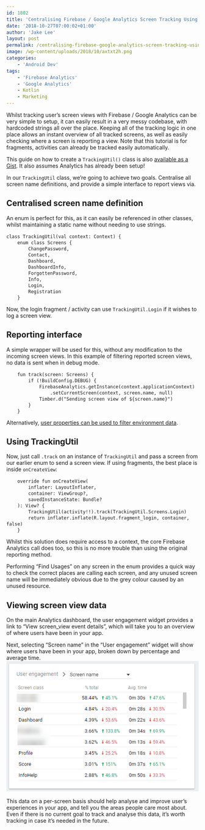 ```yaml
---
id: 1802
title: 'Centralising Firebase / Google Analytics Screen Tracking Using Android Fragments'
date: '2018-10-27T07:00:02+01:00'
author: 'Jake Lee'
layout: post
permalink: /centralising-firebase-google-analytics-screen-tracking-using-android-fragments/
image: /wp-content/uploads/2018/10/axtxt2h.png
categories:
    - 'Android Dev'
tags:
    - 'Firebase Analytics'
    - 'Google Analytics'
    - Kotlin
    - Marketing
---
```


Whilst tracking user’s screen views with Firebase / Google Analytics can be very simple to setup, it can easily result in a very messy codebase, with hardcoded strings all over the place. Keeping all of the tracking logic in one place allows an instant overview of all tracked screens, as well as easily checking where a screen is reporting a view. Note that this tutorial is for fragments, activities can already be tracked easily automatically.

This guide on how to create a `TrackingUtil()` class is also [available as a Gist](https://gist.github.com/JakeSteam/19c4d4869001b41c81de9c5b91dfd4c3). It also assumes Analytics has already been setup!

In our `TrackingUtil` class, we’re going to achieve two goals. Centralise all screen name definitions, and provide a simple interface to report views via.

## Centralised screen name definition

An enum is perfect for this, as it can easily be referenced in other classes, whilst maintaining a static name without needing to use strings.

```
class TrackingUtil(val context: Context) {
    enum class Screens {
        ChangePassword,
        Contact,
        Dashboard,
        DashboardInfo,
        ForgottenPassword,
        Info,
        Login,
        Registration
    }
```

Now, the login fragment / activity can use `TrackingUtil.Login` if it wishes to log a screen view.

## Reporting interface

A simple wrapper will be used for this, without any modification to the incoming screen views. In this example of filtering reported screen views, no data is sent when in debug mode.

```
    fun track(screen: Screens) {
        if (!BuildConfig.DEBUG) {
            FirebaseAnalytics.getInstance(context.applicationContext)
                .setCurrentScreen(context, screen.name, null)
            Timber.d("Sending screen view of ${screen.name}")
        }
    }
```

Alternatively, [user properties can be used to filter environment data](/filtering-google-firebase-analytics-traffic-by-buildtype-environment-on-android).

## Using TrackingUtil

Now, just call `.track` on an instance of `TrackingUtil` and pass a screen from our earlier enum to send a screen view. If using fragments, the best place is inside `onCreateView`:

```
    override fun onCreateView(
        inflater: LayoutInflater,
        container: ViewGroup?,
        savedInstanceState: Bundle?
    ): View? {
        TrackingUtil(activity!!).track(TrackingUtil.Screens.Login)
        return inflater.inflate(R.layout.fragment_login, container, false)
    }
```

Whilst this solution does require access to a context, the core Firebase Analytics call does too, so this is no more trouble than using the original reporting method.

Performing “Find Usages” on any screen in the enum provides a quick way to check the correct places are calling each screen, and any unused screen name will be immediately obvious due to the grey colour caused by an unused resource.

## Viewing screen view data

On the main Analytics dashboard, the user engagement widget provides a link to “View screen\_view event details”, which will take you to an overview of where users have been in your app.

Next, selecting “Screen name” in the “User engagement” widget will show where users have been in your app, broken down by percentage and average time.  
![screen view data](/wp-content/uploads/2018/10/axtxt2h.png)

This data on a per-screen basis should help analyse and improve user’s experiences in your app, and tell you the areas people care most about. Even if there is no current goal to track and analyse this data, it’s worth tracking in case it’s needed in the future.